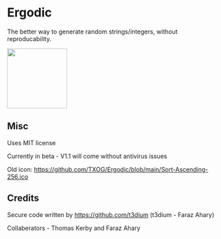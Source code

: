 # Ergodic

The better way to generate random strings/integers, without reproducability.

<img src="https://images.vexels.com/media/users/3/137724/isolated/preview/c30bc541ea2fe03747c7f569bee90089-minimalism-infinity-logo-infinite-by-vexels.png" width="140" height="140">


## Misc

Uses MIT license

Currently in beta - V1.1 will come without antivirus issues

Old icon: https://github.com/TXOG/Ergodic/blob/main/Sort-Ascending-256.ico


## Credits

Secure code written by https://github.com/t3dium (t3dium - Faraz Ahary)

Collaberators - Thomas Kerby and Faraz Ahary

